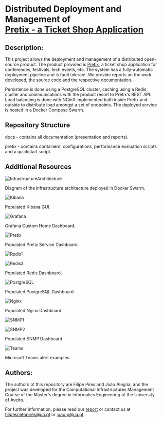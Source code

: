 # Distributed Deployment and Management of <br /> [Pretix - a Ticket Shop Application](https://github.com/pretix)

## Description:

This project allows the deployment and management of a distributed open-source product.
The product provided is [Pretix](https://github.com/pretix/pretix), a ticket shop application for conferences, festivals, tech events, etc.
The system has a fully-automatic deployment pipeline and is fault tolerant.
We provide reports on the work developed, the source code and the respective documentation.

Persistence is done using a PostgreSQL cluster, caching using a Redis cluster and communications with the product resort to Pretix's REST API.
Load balancing is done with NGinX implemented both inside Pretix and outside to distribute load amongst a set of endpoints.
The deployed service is hosted in a Docker Compose Swarm.

## Repository Structure

docs - contains all documentation (presentation and reports).

pretix - contains containers' configurations, performance evaluation scripts and a quickstart script.

## Additional Resources

![InfrastructureArchitecture](https://github.com/FilipePires98/GIC/blob/master/docs/reports/FinalReport/diagrams/InfrastructureArchitecture.png)

Diagram of the infrastructure architecture deployed in Docker Swarm.

![Kibana](https://github.com/FilipePires98/GIC/blob/master/docs/reports/FinalReport/images/kibana.png)

Populated Kibana GUI.

![Grafana](https://github.com/FilipePires98/GIC/blob/master/docs/reports/FinalReport/images/home.png)

Grafana Custom Home Dashboard.

![Pretix](https://github.com/FilipePires98/GIC/blob/master/docs/reports/FinalReport/images/pretixServiceDashboard.png)

Populated Pretix Service Dashboard.

![Redis1](https://github.com/FilipePires98/GIC/blob/master/docs/reports/FinalReport/images/pretixRedisDashboard.png)

![Redis2](https://github.com/FilipePires98/GIC/blob/master/docs/reports/FinalReport/images/pretixRedis2Dashboard.png)

Populated Redis Dashboard.

![PostgreSQL](https://github.com/FilipePires98/GIC/blob/master/docs/reports/FinalReport/images/pretixPostgresDashboard.png)

Populated PostgreSQL Dashboard.

![Nginx](https://github.com/FilipePires98/GIC/blob/master/docs/reports/FinalReport/images/pretixNginxDashboard.png)

Populated Nginx Dashboard.

![SNMP1](https://github.com/FilipePires98/GIC/blob/master/docs/reports/FinalReport/images/pretixSnmpDashboard.png)

![SNMP2](https://github.com/FilipePires98/GIC/blob/master/docs/reports/FinalReport/images/pretixSnmp2Dashboard.png)

Populated SNMP Dashboard.

![Teams](https://github.com/FilipePires98/GIC/blob/master/docs/reports/FinalReport/images/alerts.png)

Microsoft Teams alert examples.

## Authors:

The authors of this repository are Filipe Pires and João Alegria, and the project was developed for the Computational Infrastructures Management Course of the Master's degree in Informatics Engineering of the University of Aveiro.

For further information, please read our [report](https://github.com/FilipePires98/GIC/blob/master/docs/reports/FinalReport/report.pdf) or contact us at filipesnetopires@ua.pt or joao.p@ua.pt.


